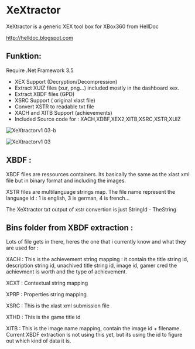 # XeXtractor
XeXtractor is a generic XEX tool box for XBox360 from HellDoc

http://helldoc.blogspot.com

Funktion:
-----------
Require .Net Framework 3.5
- XEX Support (Decryption/Decompression)
- Extract XUIZ files (xur, png...) included mostly in the dashboard xex.
- Extract XBDF files (GPD)
- XSRC Support ( original xlast file)
- Convert XSTR to readable txt file
- XACH and XITB Support (achievements)
- Included Source code for : XACH,XDBF,XEX2,XITB,XSRC,XSTR,XUIZ

 ![XeXtractorv1 03-b](https://github.com/user-attachments/assets/534eff48-5ffc-471b-a4a3-36804e19bd25)

  
![XeXtractorv1 03](https://github.com/user-attachments/assets/8a36040e-b4a7-4d99-8be4-329e69c0df16)

XBDF :
-
XBDF files are ressources containers. Its basically the same as the xlast xml file but in binary format and including the images.

XSTR files are multilanguage strings map. The file name represent the language id : 1 is english, 3 is german, 4 is french...

The XeXtractor txt output of xstr convertion is just StringId - TheString


Bins folder from XBDF extraction :
-
Lots of file gets in there, heres the one that i currently know and what they are used for :

XACH : This is the achievement string mapping : it contain the title string id, description string id, unachived title string id, image id, gamer cred the achievment is worth and the type of achievement.

XCXT : Contextual string mapping

XPRP : Properties string mapping

XSRC : This is the xlast xml submission file 

XTHD : This is the game title id

XITB : This is the image name mapping, contain the image id + filename. Current XBDF extraction is not using this yet, but its using the id to figure out which kind of data it is.
